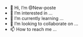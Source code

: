 - 👋 Hi, I’m @New-poste
- 👀 I’m interested in ...
- 🌱 I’m currently learning ...
- 💞️ I’m looking to collaborate on ...
- 📫 How to reach me ...

<!---
New-poste/New-poste is a ✨ special ✨ repository because its `README.md` (this file) appears on your GitHub profile.
You can click the Preview link to take a look at your changes.
--->
